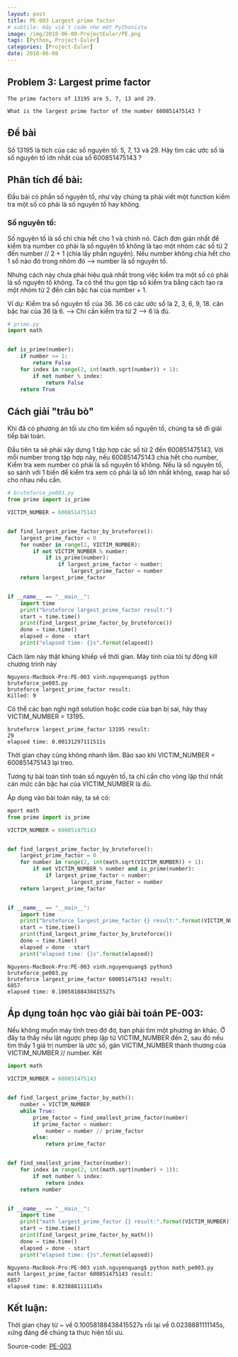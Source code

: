 ```yaml
---
layout: post
title: PE-003 Largest prime factor
# subtile: Hãy viết code như một Pythonista
image: /img/2018-06-08-ProjectEuler/PE.png
tags: [Python, Project-Euler]
categories: [Project-Euler]
date: 2018-06-08
---
```


## Problem 3: Largest prime factor

```
The prime factors of 13195 are 5, 7, 13 and 29.

What is the largest prime factor of the number 600851475143 ?
```


## Đề bài
Số 13195 là tích của các số nguyên tố: 5, 7, 13 và 29. 
Hãy tìm các ước số là số nguyên tố lớn nhất của số 600851475143 ?


## Phân tích đề bài:
Đầu bài có phần số nguyên tố, như vậy chúng ta phải viết một function kiểm tra một số có phải là số nguyên tố hay không. 

### Số nguyên tố:
Số nguyên tố là số chỉ chia hết cho 1 và chính nó.
Cách đơn giản nhất để kiểm tra number có phải là số nguyên tố không là tạo một nhóm các số từ 2 đến number // 2 + 1 (chia lấy phần nguyên). Nếu number không chia hết cho 1 số nào đó trong nhóm đó --> number là số nguyên tố.

Nhưng cách này chưa phải hiệu quả nhất trong việc kiểm tra một số có phải là số nguyên tố không. Ta có thể thu gọn tập số kiểm tra bằng cách tạo ra một nhóm từ 2 đến căn bậc hai của number + 1.

Ví dụ: 
Kiểm tra số nguyên tố của 36.
36 có các ước số là 2, 3, 6, 9, 18.
căn bậc hai của 36 là 6. --> Chỉ cần kiểm tra từ 2 --> 6 là đủ.

```Python
# prime.py
import math


def is_prime(number):
    if number <= 1:
        return False
    for index in range(2, int(math.sqrt(number)) + 1):
        if not number % index:
            return False
    return True

```


## Cách giải "trâu bò"
Khi đã có phương án tối ưu cho tìm kiếm số nguyên tố, chúng ta sẽ đi giải tiếp bài toán.

Đầu tiên ta sẽ phải xây dựng 1 tập hợp các số từ 2 đến 600851475143,
Với mỗi number trong tập hợp này, nếu 600851475143 chia hết cho number, 
Kiểm tra xem number có phải là số nguyên tố không. 
Nếu là số nguyên tố, so sánh với 1 biến để kiểm tra xem có phải là số lớn nhất không, swap hai số cho nhau nếu cần.

```Python
# bruteforce_pe003.py
from prime import is_prime

VICTIM_NUMBER = 600851475143


def find_largest_prime_factor_by_bruteforce():
    largest_prime_factor = 0
    for number in range(2, VICTIM_NUMBER):
        if not VICTIM_NUMBER % number:
            if is_prime(number):
                if largest_prime_factor < number:
                    largest_prime_factor = number
    return largest_prime_factor


if __name__ == "__main__":
    import time
    print("bruteforce largest_prime_factor result:")
    start = time.time()
    print(find_largest_prime_factor_by_bruteforce())
    done = time.time()
    elapsed = done - start
    print("elapsed time: {}s".format(elapsed))


```



Cách làm này thật khủng khiếp về thời gian. Máy tính của tôi tự động kill chương trình này
```
Nguyens-MacBook-Pro:PE-003 vinh.nguyenquang$ python bruteforce_pe003.py
bruteforce largest_prime_factor result:
Killed: 9
```

Có thể các bạn nghi ngờ solution hoặc code của bạn bị sai, hãy thay VICTIM_NUMBER = 13195.
```
bruteforce largest_prime_factor 13195 result:
29
elapsed time: 0.00131297111511s

```
Thời gian chạy cũng không nhanh lắm. Bảo sao khi VICTIM_NUMBER = 600851475143 lại treo.


Tương tự bài toán tính toán số nguyên tố, ta chỉ cần cho vòng lặp thứ nhất cán mức căn bậc hai của VICTIM_NUMBER là đủ.

Áp dụng vào bài toán này, ta sẽ có:

```Python
mport math
from prime import is_prime

VICTIM_NUMBER = 600851475143


def find_largest_prime_factor_by_bruteforce():
    largest_prime_factor = 0
    for number in range(2, int(math.sqrt(VICTIM_NUMBER)) + 1):
        if not VICTIM_NUMBER % number and is_prime(number):
            if largest_prime_factor < number:
                    largest_prime_factor = number
    return largest_prime_factor


if __name__ == "__main__":
    import time
    print("bruteforce largest_prime_factor {} result:".format(VICTIM_NUMBER))
    start = time.time()
    print(find_largest_prime_factor_by_bruteforce())
    done = time.time()
    elapsed = done - start
    print("elapsed time: {}s".format(elapsed))
```


```
Nguyens-MacBook-Pro:PE-003 vinh.nguyenquang$ python3 bruteforce_pe003.py
bruteforce largest_prime_factor 600851475143 result:
6857
elapsed time: 0.10058188438415527s

```


## Áp dụng toán học vào giải bài toán PE-003:

Nếu không muốn máy tính treo đơ đơ, bạn phải tìm một phương án khác.
Ở đây ta thấy nếu lật ngược phép lặp từ VICTIM_NUMBER đến 2, sau đó nếu tìm thấy 1 giá trị number là ước số, gán VICTIM_NUMBER thành thương của VICTIM_NUMBER // number.
Kết 

```Python
import math

VICTIM_NUMBER = 600851475143


def find_largest_prime_factor_by_math():
    number = VICTIM_NUMBER
    while True:
        prime_factor = find_smallest_prime_factor(number)
        if prime_factor < number:
            number = number // prime_factor
        else:
            return prime_factor


def find_smallest_prime_factor(number):
    for index in range(2, int(math.sqrt(number) + 1)):
        if not number % index:
            return index
    return number


if __name__ == "__main__":
    import time
    print("math largest_prime_factor {} result:".format(VICTIM_NUMBER))
    start = time.time()
    print(find_largest_prime_factor_by_math())
    done = time.time()
    elapsed = done - start
    print("elapsed time: {}s".format(elapsed))
```

```
Nguyens-MacBook-Pro:PE-003 vinh.nguyenquang$ python math_pe003.py
math largest_prime_factor 600851475143 result:
6857
elapsed time: 0.0238881111145s

```

## Kết luận:
Thời gian chạy từ ~ về 0.10058188438415527s rồi lại về 0.0238881111145s, xứng đáng để chúng ta thực hiện tối ưu.


Source-code:
[PE-003](https://github.com/quangvinh86/python-projecteuler/tree/master/PE-003)
